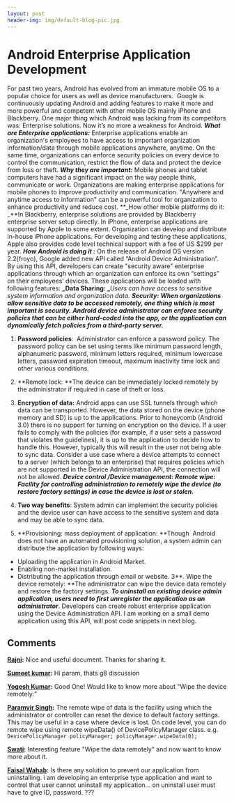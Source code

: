 ```yaml
---
layout: post
header-img: img/default-blog-pic.jpg
---
```


# Android Enterprise Application Development

For past two years, Android has evolved from an immature mobile OS to a popular choice for users as well as device manufacturers.  Google is continuously updating Android and adding features to make it more and more powerful and competent with other mobile OS mainly iPhone and Blackberry. One major thing which Android was lacking from its competitors was: Enterprise solutions. Now it’s no more a weakness for Android.  **_What are Enterprise applications:_** Enterprise applications enable an organization's employees to have access to important organization information/data through mobile applications anywhere, anytime. On the same time, organizations can enforce security policies on every device to control the communication, restrict the flow of data and protect the device from loss or theft. **_Why they are important:_** Mobile phones and tablet computers have had a significant impact on the way people think, communicate or work. Organizations are making enterprise applications for mobile phones to improve productivity and communication. "Anywhere and anytime access to information" can be a powerful tool for organization to enhance productivity and reduce cost. **_How other mobile platforms do it: _**In Blackberry, enterprise solutions are provided by Blackberry enterprise server setup directly. In iPhone, enterprise applications are supported by Apple to some extent. Organization can develop and distribute in-house iPhone applications. For developing and testing these applications, Apple also provides code level technical support with a fee of US $299 per year. **_How Android is doing it :_** On the release of Android OS version 2.2(froyo), Google added new API called “Android Device Administration”. By using this API, developers can create "security aware" enterprise applications through which an organization can enforce its own “settings” on their employees’ devices. These applications will be loaded with following features: **_Data Sharing: _**_Users can have access to sensitive system information and organization data._ **_Security:_** **_When organizations allow sensitive data to be accessed remotely, one thing which is most important is security. Android device administrator can enforce security policies that can be either hard-coded into the app, or the application can dynamically fetch policies from a third-party server._**

  1. **Password policies**:  Administrator can enforce a password policy. The password policy can be set using terms like minimum password length, alphanumeric password, minimum letters required, minimum lowercase letters, password expiration timeout, maximum inactivity time lock and other various conditions.
  2. **Remote lock: **The device can be immediately locked remotely by the administrator if required in case of theft or loss.
  3. **Encryption of data:** Android apps can use SSL tunnels through which data can be transported. However, the data stored on the device (phone memory and SD) is up to the applications. Prior to honeycomb (Android 3.0) there is no support for turning on encryption on the device.
If a user fails to comply with the policies (for example, if a user sets a password that violates the guidelines), it is up to the application to decide how to handle this. However, typically this will result in the user not being able to sync data. Consider a use case where a device attempts to connect to a server (which belongs to an enterprise) that requires policies which are not supported in the Device Administration API, the connection will not be allowed. **_Device control /Device management:_** **_Remote wipe: Facility for controlling administration to remotely wipe the device (to restore factory settings) in case the device is lost or stolen._**

  1. **Two way benefits**: System admin can implement the security policies and the device user can have access to the sensitive system and data and may be able to sync data.
  2. **Provisioning: mass deployment of application: **Though  Android does not have an automated provisioning solution, a system admin can distribute the application by following ways:
  * Uploading the application in Android Market.
  * Enabling non-market installation.
  * Distributing the application through email or website.
3**. Wipe the device remotely: **The administrator can wipe the device data remotely and restore the factory settings. **_To uninstall an existing device admin application, users need to first unregister the application as an administrator_**. Developers can create robust enterprise application using the Device Administration API. I am working on a small demo application using this API, will post code snippets in next blog.

## Comments

**[Rajni](#6005 "2011-10-11 11:01:49"):** Nice and useful document. Thanks for sharing it.

**[Sumeet kumar](#6004 "2011-10-10 15:03:34"):** Hi param, thats g8 discussion

**[Yogesh Kumar](#5987 "2011-10-06 21:10:05"):** Good One! Would like to know more about "Wipe the device remotely:"

**[Paramvir Singh](#6020 "2011-10-13 17:53:23"):** The remote wipe of data is the facility using which the administrator or controller can reset the device to default factory settings. This may be useful in a case where device is lost. On code level, you can do remote wipe using remote wipeData() of DevicePolicyManager class. e.g. `DevicePolicyManager policyManager; policyManager.wipeData(0);`

**[Swati](#7614 "2012-02-18 13:48:50"):** Interesting feature "Wipe the data remotely" and now want to know more about it.

**[Faisal Wahab](#8113 "2012-03-29 11:05:08"):** Is there any solution to prevent our application from uninstalling. i am developing an enterprise type application and want to control that user cannot uninstall my application... on uninstall user must have to give ID, password. ???

